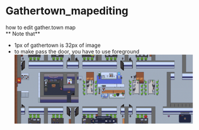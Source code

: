 # Gathertown_mapediting
how to edit gather.town map  
** Note that**  
- 1px of gathertown is 32px of image
- to make pass the door, you have to use foreground
![image](main.png)  
